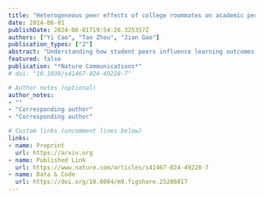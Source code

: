 ```yaml
---
title: "Heterogeneous peer effects of college roommates on academic performance"
date: 2024-06-01
publishDate: 2024-06-01T19:54:26.325357Z
authors: ["Yi Cao", "Tao Zhou", "Jian Gao"]
publication_types: ["2"]
abstract: "Understanding how student peers influence learning outcomes is crucial for effective education management in complex social systems. The complexities of peer selection and evolving peer relationships, however, pose challenges for identifying peer effects using static observational data. Here we use both null-model and regression approaches to examine peer effects using longitudinal data from 5,272 undergraduates, where roommate assignments are plausibly random upon enrollment and roommate relationships persist until graduation. Specifically, we construct a roommate null model by randomly shuffling students among dorm rooms and introduce an assimilation metric to quantify similarities in roommate academic performance. We find significantly larger assimilation in actual data than in the roommate null model, suggesting roommate peer effects, whereby roommates have more similar performance than expected by chance alone. Moreover, assimilation exhibits an overall increasing trend over time, suggesting that peer effects become stronger the longer roommates live together. Our regression analysis further reveals the moderating role of peer heterogeneity. In particular, when roommates perform similarly, the positive relationship between a student's future performance and their roommates' average prior performance is more pronounced, and their ordinal rank in the dorm room has an independent effect. Our findings contribute to understanding the role of college roommates in influencing student academic performance."
featured: false
publication: "*Nature Communications*"
# doi: "10.1038/s41467-024-49228-7"

# Author notes (optional)
author_notes:
- ""
- "Corresponding author"
- "Corresponding author"

# Custom links (uncomment lines below)
links:
- name: Preprint
  url: https://arxiv.org
- name: Published Link
  url: https://www.nature.com/articles/s41467-024-49228-7
- name: Data & Code
  url: https://doi.org/10.6084/m9.figshare.25286017
---
```


